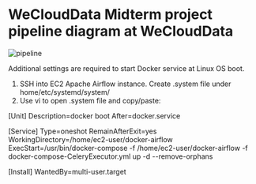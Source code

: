 # WeCloudData Midterm project pipeline diagram at WeCloudData

![pipeline](https://user-images.githubusercontent.com/88790752/146460695-4d0e28f5-03af-4148-a195-9572668ea8be.jpg)

Additional settings are required to start Docker service at Linux OS boot. 

1. SSH into EC2 Apache Airflow instance. Create .system file under home/etc/systemd/system/
2. Use vi to open .system file and copy/paste:

[Unit]
Description=docker boot
After=docker.service

[Service]
Type=oneshot
RemainAfterExit=yes
WorkingDirectory=/home/ec2-user/docker-airflow
ExecStart=/usr/bin/docker-compose -f /home/ec2-user/docker-airflow -f docker-compose-CeleryExecutor.yml up -d --remove-orphans

[Install]
WantedBy=multi-user.target
